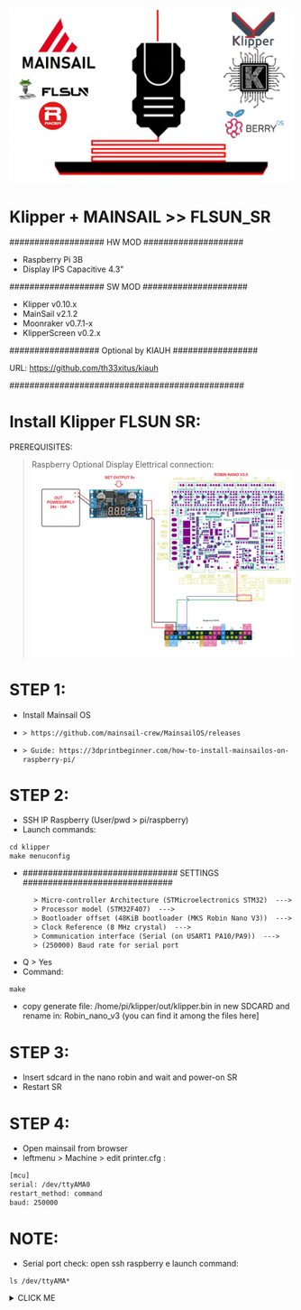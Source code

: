 ![Logo](logo.jpg)



# Klipper + MAINSAIL >> FLSUN_SR

################### HW MOD ####################
+ Raspberry Pi 3B
+ Display IPS Capacitive 4.3"

################### SW MOD #####################
- Klipper v0.10.x
- MainSail  v2.1.2
- Moonraker v0.7.1-x
- KlipperScreen v0.2.x

##################   Optional by KIAUH   #################

URL: https://github.com/th33xitus/kiauh

###############################################


# Install Klipper FLSUN SR:

 PREREQUISITES:
> Raspberry 
> Optional Display 
> Elettrical connection:
![PinLink](pinOutRasp.png)

# STEP 1:
- Install Mainsail OS 
-     > https://github.com/mainsail-crew/MainsailOS/releases
-     > Guide: https://3dprintbeginner.com/how-to-install-mainsailos-on-raspberry-pi/

# STEP 2:
- SSH IP Raspberry (User/pwd > pi/raspberry)
- Launch commands:
```
cd klipper
make menuconfig
```
- ############################### SETTINGS ##############################
```
      > Micro-controller Architecture (STMicroelectronics STM32)  --->
      > Processor model (STM32F407)  --->
      > Bootloader offset (48KiB bootloader (MKS Robin Nano V3))  --->
      > Clock Reference (8 MHz crystal)  --->
      > Communication interface (Serial (on USART1 PA10/PA9))  --->
      > (250000) Baud rate for serial port
```
- Q > Yes
- Command: 
```
make
```
- copy generate file: /home/pi/klipper/out/klipper.bin in new SDCARD and rename in: Robin_nano_v3 (you can find it among the files here]

# STEP 3:
- Insert sdcard in the nano robin and wait and power-on SR
- Restart SR

# STEP 4:
- Open mainsail from browser
- leftmenu > Machine > edit printer.cfg :
```
[mcu]
serial: /dev/ttyAMA0
restart_method: command
baud: 250000
```
  
# NOTE:
- Serial port check: open ssh raspberry e launch command: 
```
ls /dev/ttyAMA*
```






<details><summary>CLICK ME</summary>
<p>
![coffeee](coffee.png)

</p>
</details>



